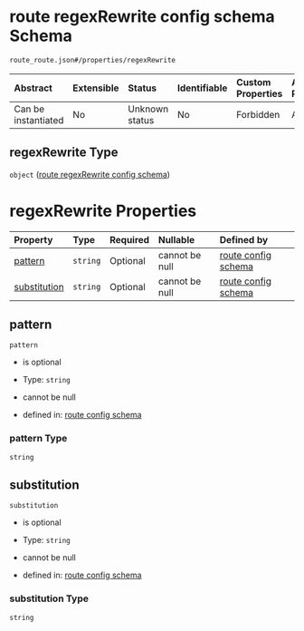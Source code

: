 # route regexRewrite config schema Schema

```txt
route_route.json#/properties/regexRewrite
```



| Abstract            | Extensible | Status         | Identifiable | Custom Properties | Additional Properties | Access Restrictions | Defined In                                                            |
| :------------------ | :--------- | :------------- | :----------- | :---------------- | :-------------------- | :------------------ | :-------------------------------------------------------------------- |
| Can be instantiated | No         | Unknown status | No           | Forbidden         | Allowed               | none                | [route\_route.json\*](../out/route_route.json "open original schema") |

## regexRewrite Type

`object` ([route regexRewrite config schema](route_route-properties-route-regexrewrite-config-schema.md))

# regexRewrite Properties

| Property                      | Type     | Required | Nullable       | Defined by                                                                                                                                                                    |
| :---------------------------- | :------- | :------- | :------------- | :---------------------------------------------------------------------------------------------------------------------------------------------------------------------------- |
| [pattern](#pattern)           | `string` | Optional | cannot be null | [route config schema](route_route-properties-route-regexrewrite-config-schema-properties-pattern.md "route_route.json#/properties/regexRewrite/properties/pattern")           |
| [substitution](#substitution) | `string` | Optional | cannot be null | [route config schema](route_route-properties-route-regexrewrite-config-schema-properties-substitution.md "route_route.json#/properties/regexRewrite/properties/substitution") |

## pattern



`pattern`

* is optional

* Type: `string`

* cannot be null

* defined in: [route config schema](route_route-properties-route-regexrewrite-config-schema-properties-pattern.md "route_route.json#/properties/regexRewrite/properties/pattern")

### pattern Type

`string`

## substitution



`substitution`

* is optional

* Type: `string`

* cannot be null

* defined in: [route config schema](route_route-properties-route-regexrewrite-config-schema-properties-substitution.md "route_route.json#/properties/regexRewrite/properties/substitution")

### substitution Type

`string`
